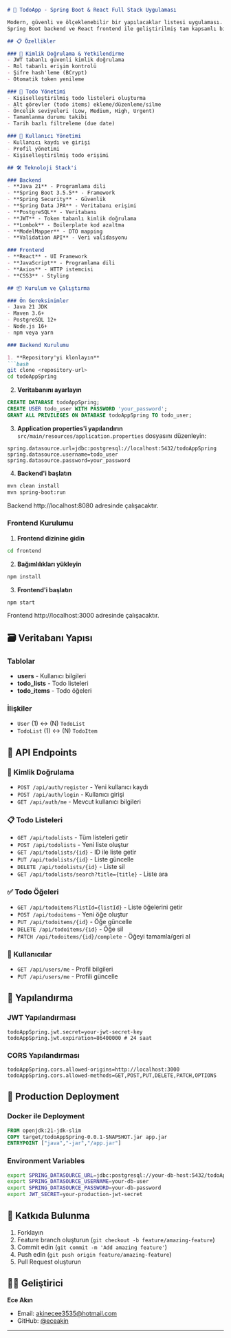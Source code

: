 
```markdown
# 🚀 TodoApp - Spring Boot & React Full Stack Uygulaması

Modern, güvenli ve ölçeklenebilir bir yapılacaklar listesi uygulaması.
Spring Boot backend ve React frontend ile geliştirilmiş tam kapsamlı bir todo uygulaması.

## 📋 Özellikler

### 🔐 Kimlik Doğrulama & Yetkilendirme
- JWT tabanlı güvenli kimlik doğrulama
- Rol tabanlı erişim kontrolü
- Şifre hash'leme (BCrypt)
- Otomatik token yenileme

### 📝 Todo Yönetimi
- Kişiselleştirilmiş todo listeleri oluşturma
- Alt görevler (todo items) ekleme/düzenleme/silme
- Öncelik seviyeleri (Low, Medium, High, Urgent)
- Tamamlanma durumu takibi
- Tarih bazlı filtreleme (due date)

### 👥 Kullanıcı Yönetimi
- Kullanıcı kaydı ve girişi
- Profil yönetimi
- Kişiselleştirilmiş todo erişimi

## 🛠️ Teknoloji Stack'i

### Backend
- **Java 21** - Programlama dili
- **Spring Boot 3.5.5** - Framework
- **Spring Security** - Güvenlik
- **Spring Data JPA** - Veritabanı erişimi
- **PostgreSQL** - Veritabanı
- **JWT** - Token tabanlı kimlik doğrulama
- **Lombok** - Boilerplate kod azaltma
- **ModelMapper** - DTO mapping
- **Validation API** - Veri validasyonu

### Frontend
- **React** - UI Framework
- **JavaScript** - Programlama dili
- **Axios** - HTTP istemcisi
- **CSS3** - Styling

## 📦 Kurulum ve Çalıştırma

### Ön Gereksinimler
- Java 21 JDK
- Maven 3.6+
- PostgreSQL 12+
- Node.js 16+
- npm veya yarn

### Backend Kurulumu

1. **Repository'yi klonlayın**
```bash
git clone <repository-url>
cd todoAppSpring
```

2. **Veritabanını ayarlayın**
```sql
CREATE DATABASE todoAppSpring;
CREATE USER todo_user WITH PASSWORD 'your_password';
GRANT ALL PRIVILEGES ON DATABASE todoAppSpring TO todo_user;
```

3. **Application properties'i yapılandırın**
`src/main/resources/application.properties` dosyasını düzenleyin:
```properties
spring.datasource.url=jdbc:postgresql://localhost:5432/todoAppSpring
spring.datasource.username=todo_user
spring.datasource.password=your_password
```

4. **Backend'i başlatın**
```bash
mvn clean install
mvn spring-boot:run
```

Backend http://localhost:8080 adresinde çalışacaktır.

### Frontend Kurulumu

1. **Frontend dizinine gidin**
```bash
cd frontend
```

2. **Bağımlılıkları yükleyin**
```bash
npm install
```

3. **Frontend'i başlatın**
```bash
npm start
```

Frontend http://localhost:3000 adresinde çalışacaktır.

## 🗃️ Veritabanı Yapısı

### Tablolar
- **users** - Kullanıcı bilgileri
- **todo_lists** - Todo listeleri
- **todo_items** - Todo öğeleri

### İlişkiler
- `User` (1) ↔ (N) `TodoList`
- `TodoList` (1) ↔ (N) `TodoItem`

## 📡 API Endpoints

### 🔐 Kimlik Doğrulama
- `POST /api/auth/register` - Yeni kullanıcı kaydı
- `POST /api/auth/login` - Kullanıcı girişi
- `GET /api/auth/me` - Mevcut kullanıcı bilgileri

### 📋 Todo Listeleri
- `GET /api/todolists` - Tüm listeleri getir
- `POST /api/todolists` - Yeni liste oluştur
- `GET /api/todolists/{id}` - ID ile liste getir
- `PUT /api/todolists/{id}` - Liste güncelle
- `DELETE /api/todolists/{id}` - Liste sil
- `GET /api/todolists/search?title={title}` - Liste ara

### ✅ Todo Öğeleri
- `GET /api/todoitems?listId={listId}` - Liste öğelerini getir
- `POST /api/todoitems` - Yeni öğe oluştur
- `PUT /api/todoitems/{id}` - Öğe güncelle
- `DELETE /api/todoitems/{id}` - Öğe sil
- `PATCH /api/todoitems/{id}/complete` - Öğeyi tamamla/geri al

### 👥 Kullanıcılar
- `GET /api/users/me` - Profil bilgileri
- `PUT /api/users/me` - Profili güncelle

## 🔧 Yapılandırma

### JWT Yapılandırması
```properties
todoAppSpring.jwt.secret=your-jwt-secret-key
todoAppSpring.jwt.expiration=86400000 # 24 saat
```

### CORS Yapılandırması
```properties
todoAppSpring.cors.allowed-origins=http://localhost:3000
todoAppSpring.cors.allowed-methods=GET,POST,PUT,DELETE,PATCH,OPTIONS
```

## 🚀 Production Deployment

### Docker ile Deployment
```dockerfile
FROM openjdk:21-jdk-slim
COPY target/todoAppSpring-0.0.1-SNAPSHOT.jar app.jar
ENTRYPOINT ["java","-jar","/app.jar"]
```

### Environment Variables
```bash
export SPRING_DATASOURCE_URL=jdbc:postgresql://your-db-host:5432/todoAppSpring
export SPRING_DATASOURCE_USERNAME=your-db-user
export SPRING_DATASOURCE_PASSWORD=your-db-password
export JWT_SECRET=your-production-jwt-secret
```

## 🤝 Katkıda Bulunma

1. Forklayın
2. Feature branch oluşturun (`git checkout -b feature/amazing-feature`)
3. Commit edin (`git commit -m 'Add amazing feature'`)
4. Push edin (`git push origin feature/amazing-feature`)
5. Pull Request oluşturun


## 👨‍💻 Geliştirici

**Ece Akın**
- Email: akinecee3535@hotmail.com
- GitHub: [@eceakin](https://github.com/eceakin)


---
